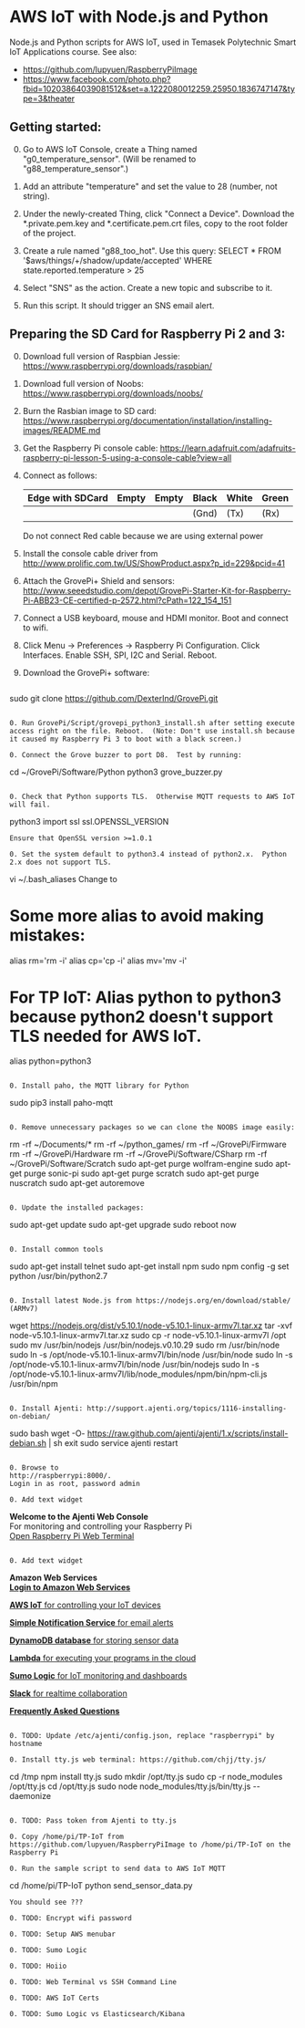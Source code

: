 # AWS IoT with Node.js and Python
Node.js and Python scripts for AWS IoT, used in Temasek Polytechnic Smart IoT Applications course. See also:

- https://github.com/lupyuen/RaspberryPiImage
- https://www.facebook.com/photo.php?fbid=10203864039081512&set=a.1222080012259.25950.1836747147&type=3&theater

## Getting started:

0. Go to AWS IoT Console, create a Thing named "g0_temperature_sensor".  (Will be renamed to "g88_temperature_sensor".)

0. Add an attribute "temperature" and set the value to 28 (number, not string).

0. Under the newly-created Thing, click "Connect a Device".  Download the *.private.pem.key and *.certificate.pem.crt files, copy to the root folder of the project.

0. Create a rule named "g88_too_hot".  Use this query: SELECT * FROM '$aws/things/+/shadow/update/accepted' WHERE state.reported.temperature > 25

0. Select "SNS" as the action. Create a new topic and subscribe to it.

0. Run this script. It should trigger an SNS email alert.

## Preparing the SD Card for Raspberry Pi 2 and 3:

0. Download full version of Raspbian Jessie: https://www.raspberrypi.org/downloads/raspbian/

0. Download full version of Noobs: https://www.raspberrypi.org/downloads/noobs/

0. Burn the Rasbian image to SD card: https://www.raspberrypi.org/documentation/installation/installing-images/README.md

0. Get the Raspberry Pi console cable: https://learn.adafruit.com/adafruits-raspberry-pi-lesson-5-using-a-console-cable?view=all

0. Connect as follows: 
   
   | Edge with SDCard | Empty | Empty | Black | White | Green |
   | --- | --- | --- | --- | --- | --- |
   | |  |  |  (Gnd) |  (Tx) |  (Rx) |


   Do not connect Red cable because we are using external power

0. Install the console cable driver from http://www.prolific.com.tw/US/ShowProduct.aspx?p_id=229&pcid=41

0. Attach the GrovePi+ Shield and sensors: http://www.seeedstudio.com/depot/GrovePi-Starter-Kit-for-Raspberry-Pi-ABB23-CE-certified-p-2572.html?cPath=122_154_151

0. Connect a USB keyboard, mouse and HDMI monitor. Boot and connect to wifi. 

0. Click Menu -> Preferences -> Raspberry Pi Configuration.  Click Interfaces. Enable SSH, SPI, I2C and Serial.  Reboot.

0. Download the GrovePi+ software:
   ```
sudo git clone https://github.com/DexterInd/GrovePi.git
   ```

0. Run GrovePi/Script/grovepi_python3_install.sh after setting execute access right on the file. Reboot.  (Note: Don't use install.sh because it caused my Raspberry Pi 3 to boot with a black screen.)

0. Connect the Grove buzzer to port D8.  Test by running:
   ```
cd ~/GrovePi/Software/Python
python3 grove_buzzer.py 
   ```

0. Check that Python supports TLS.  Otherwise MQTT requests to AWS IoT will fail.
   ```
python3
import ssl
ssl.OPENSSL_VERSION
   ```
   Ensure that OpenSSL version >=1.0.1

0. Set the system default to python3.4 instead of python2.x.  Python 2.x does not support TLS.
   ```
vi ~/.bash_aliases
Change to
# Some more alias to avoid making mistakes:
alias rm='rm -i'
alias cp='cp -i'
alias mv='mv -i'

# For TP IoT: Alias python to python3 because python2 doesn't support TLS needed for AWS IoT.
alias python=python3
   ```

0. Install paho, the MQTT library for Python
   ```
sudo pip3 install paho-mqtt
   ```

0. Remove unnecessary packages so we can clone the NOOBS image easily:
   ```
rm -rf ~/Documents/*
rm -rf ~/python_games/
rm -rf ~/GrovePi/Firmware
rm -rf ~/GrovePi/Hardware
rm -rf ~/GrovePi/Software/CSharp
rm -rf ~/GrovePi/Software/Scratch
sudo apt-get purge wolfram-engine
sudo apt-get purge sonic-pi
sudo apt-get purge scratch
sudo apt-get purge nuscratch
sudo apt-get autoremove
   ```

0. Update the installed packages:
   ```
sudo apt-get update
sudo apt-get upgrade
sudo reboot now
   ```

0. Install common tools
   ```
sudo apt-get install telnet
sudo apt-get install npm
sudo npm config -g set python /usr/bin/python2.7

   ```

0. Install latest Node.js from https://nodejs.org/en/download/stable/ (ARMv7)
   ```
wget https://nodejs.org/dist/v5.10.1/node-v5.10.1-linux-armv7l.tar.xz
tar -xvf node-v5.10.1-linux-armv7l.tar.xz
sudo cp -r node-v5.10.1-linux-armv7l /opt
sudo mv /usr/bin/nodejs /usr/bin/nodejs.v0.10.29
sudo rm /usr/bin/node
sudo ln -s /opt/node-v5.10.1-linux-armv7l/bin/node /usr/bin/node
sudo ln -s /opt/node-v5.10.1-linux-armv7l/bin/node /usr/bin/nodejs
sudo ln -s /opt/node-v5.10.1-linux-armv7l/lib/node_modules/npm/bin/npm-cli.js /usr/bin/npm
   ```

0. Install Ajenti: http://support.ajenti.org/topics/1116-installing-on-debian/
   ```
sudo bash
wget -O- https://raw.github.com/ajenti/ajenti/1.x/scripts/install-debian.sh | sh
exit
sudo service ajenti restart
   ``` 

0. Browse to
http://raspberrypi:8000/.
Login in as root, password admin

0. Add text widget
   ```
   <b>Welcome to the Ajenti Web Console</b><br>
   For monitoring and controlling your Raspberry Pi<br>
   <a target='_blank' href='http://raspberrypi:3000'><span class="fa-stack fa-lg"><i class="fa fa-square fa-stack-2x"></i><i class="fa fa-terminal fa-stack-1x fa-inverse"></i></span></a>
   <a target='_blank' href='http://raspberrypi:3000'>Open Raspberry Pi Web Terminal</a>
   ```

0. Add text widget
   ```
   
   <b>Amazon Web Services</b><br>
   <a target='_blank' href='https://tp-iot.signin.aws.amazon.com/console'><span class="fa-stack fa-lg"><i class="fa fa-square fa-stack-2x"></i><i class="fa fa-unlock-alt fa-stack-1x fa-inverse"></i></span></a>
   <a target='_blank' href='https://tp-iot.signin.aws.amazon.com/console'><b>Login to Amazon Web Services</b></a><br>
   
   <a target='_blank' href='https://us-west-2.console.aws.amazon.com/iot/home?region=us-west-2#/dashboard'><span class="fa-stack fa-lg"><i class="fa fa-square fa-stack-2x"></i><i class="fa fa-unlock-alt fa-stack-1x fa-inverse"></i></span></a>
   <a target='_blank' href='https://us-west-2.console.aws.amazon.com/iot/home?region=us-west-2#/dashboard'><b>AWS IoT</b> for controlling your IoT devices</a><br>

   <a target='_blank' href='https://us-west-2.console.aws.amazon.com/sns/v2/home?region=us-west-2#/topics'><span class="fa-stack fa-lg"><i class="fa fa-square fa-stack-2x"></i><i class="fa fa-unlock-alt fa-stack-1x fa-inverse"></i></span></a>
      <a target='_blank' href='https://us-west-2.console.aws.amazon.com/sns/v2/home?region=us-west-2#/topics'><b>Simple Notification Service</b> for email alerts</a><br>
   
   <a target='_blank' href='https://us-west-2.console.aws.amazon.com/dynamodb/home?region=us-west-2#tables:'><span class="fa-stack fa-lg"><i class="fa fa-square fa-stack-2x"></i><i class="fa fa-list-alt fa-stack-1x fa-inverse"></i></span></a>
      <a target='_blank' href='https://us-west-2.console.aws.amazon.com/dynamodb/home?region=us-west-2#tables:'><b>DynamoDB database</b> for storing sensor data</a><br>
   
   <a target='_blank' href='https://us-west-2.console.aws.amazon.com/lambda/home?region=us-west-2#/functions'><span class="fa-stack fa-lg"><i class="fa fa-square fa-stack-2x"></i><i class="fa fa-unlock-alt fa-stack-1x fa-inverse"></i></span></a>
   <a target='_blank' href='https://us-west-2.console.aws.amazon.com/lambda/home?region=us-west-2#/functions'><b>Lambda</b> for executing your programs in the cloud</a><br>
   
   <a target='_blank' href='https://service.sumologic.com/ui/'><span class="fa-stack fa-lg"><i class="fa fa-square fa-stack-2x"></i><i class="fa fa-bar-chart fa-stack-1x fa-inverse"></i></span></a>
   <a target='_blank' href='https://service.sumologic.com/ui/'><b>Sumo Logic</b> for IoT monitoring and dashboards</a><br>
   
   <a target='_blank' href='https://tp-iot.slack.com/'><span class="fa-stack fa-lg"><i class="fa fa-square fa-stack-2x"></i><i class="fa fa-unlock-alt fa-stack-1x fa-inverse"></i></span></a>
   <a target='_blank' href='https://tp-iot.slack.com/'><b>Slack</b> for realtime collaboration</a><br>
   
   <a target='_blank' href='http://bit.ly/tp-iot'><span class="fa-stack fa-lg"><i class="fa fa-square fa-stack-2x"></i><i class="fa fa-unlock-alt fa-stack-1x fa-inverse"></i></span></a>
   <a target='_blank' href='http://bit.ly/tp-iot'><b>Frequently Asked Questions</b></a><br>
   
   ```

0. TODO: Update /etc/ajenti/config.json, replace "raspberrypi" by hostname

0. Install tty.js web terminal: https://github.com/chjj/tty.js/
   ```
cd /tmp
npm install tty.js
sudo mkdir /opt/tty.js
sudo cp -r node_modules /opt/tty.js
cd /opt/tty.js
sudo node node_modules/tty.js/bin/tty.js --daemonize
   ```

0. TODO: Pass token from Ajenti to tty.js

0. Copy /home/pi/TP-IoT from 
https://github.com/lupyuen/RaspberryPiImage to /home/pi/TP-IoT on the Raspberry Pi

0. Run the sample script to send data to AWS IoT MQTT 
   ```
cd /home/pi/TP-IoT
python send_sensor_data.py
   ```
   You should see ???

0. TODO: Encrypt wifi password

0. TODO: Setup AWS menubar

0. TODO: Sumo Logic 

0. TODO: Hoiio

0. TODO: Web Terminal vs SSH Command Line

0. TODO: AWS IoT Certs

0. TODO: Sumo Logic vs Elasticsearch/Kibana





